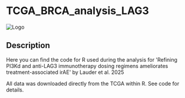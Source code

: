 # TCGA_BRCA_analysis_LAG3
![Logo](https://encrypted-tbn0.gstatic.com/images?q=tbn:ANd9GcTilnfd7wntKPiGUlI2gp2Q5dYw6at1VVzeaQ&s)

## Description

Here you can find the code for R used during the analysis for 'Refining PI3Kd and anti-LAG3 immunotherapy dosing regimens ameliorates treatment-associated irAE' by Lauder et al. 2025 

All data was downloaded directly from the TCGA within R. See code for details.
